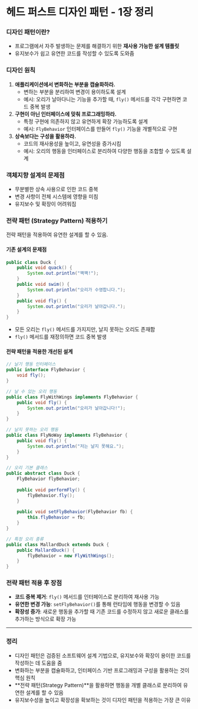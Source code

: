 # 헤드 퍼스트 디자인 패턴 - 1장 정리

### 디자인 패턴이란?
- 프로그램에서 자주 발생하는 문제를 해결하기 위한 **재사용 가능한 설계 템플릿**
- 유지보수가 쉽고 유연한 코드를 작성할 수 있도록 도와줌

### 디자인 원칙
1. **애플리케이션에서 변화하는 부분을 캡슐화하라.**
    - 변하는 부분을 분리하여 변경이 용이하도록 설계
    - 예시: 오리가 날아다니는 기능을 추가할 때, `fly()` 메서드를 각각 구현하면 코드 중복 발생
2. **구현이 아닌 인터페이스에 맞춰 프로그래밍하라.**
    - 특정 구현에 의존하지 않고 유연하게 확장 가능하도록 설계
    - 예시: `FlyBehavior` 인터페이스를 만들어 `fly()` 기능을 개별적으로 구현
3. **상속보다는 구성을 활용하라.**
    - 코드의 재사용성을 높이고, 유연성을 증가시킴
    - 예시: 오리의 행동을 인터페이스로 분리하여 다양한 행동을 조합할 수 있도록 설계

### 객체지향 설계의 문제점
- 무분별한 상속 사용으로 인한 코드 중복
- 변경 사항이 전체 시스템에 영향을 미침
- 유지보수 및 확장이 어려워짐

### 전략 패턴 (Strategy Pattern) 적용하기
전략 패턴을 적용하여 유연한 설계를 할 수 있음.

#### 기존 설계의 문제점
```java
public class Duck {
    public void quack() {
        System.out.println("꽥꽥!");
    }
    public void swim() {
        System.out.println("오리가 수영합니다.");
    }
    public void fly() {
        System.out.println("오리가 날아갑니다.");
    }
}
```
- 모든 오리는 `fly()` 메서드를 가지지만, 날지 못하는 오리도 존재함
- `fly()` 메서드를 재정의하면 코드 중복 발생

#### 전략 패턴을 적용한 개선된 설계
```java
// 날기 행동 인터페이스
public interface FlyBehavior {
    void fly();
}

// 날 수 있는 오리 행동
public class FlyWithWings implements FlyBehavior {
    public void fly() {
        System.out.println("오리가 날아갑니다!");
    }
}

// 날지 못하는 오리 행동
public class FlyNoWay implements FlyBehavior {
    public void fly() {
        System.out.println("저는 날지 못해요.");
    }
}

// 오리 기본 클래스
public abstract class Duck {
    FlyBehavior flyBehavior;
    
    public void performFly() {
        flyBehavior.fly();
    }
    
    public void setFlyBehavior(FlyBehavior fb) {
        this.flyBehavior = fb;
    }
}

// 특정 오리 종류
public class MallardDuck extends Duck {
    public MallardDuck() {
        flyBehavior = new FlyWithWings();
    }
}
```

### 전략 패턴 적용 후 장점
- **코드 중복 제거**: `fly()` 메서드를 인터페이스로 분리하여 재사용 가능
- **유연한 변경 가능**: `setFlyBehavior()`를 통해 런타임에 행동을 변경할 수 있음
- **확장성 증가**: 새로운 행동을 추가할 때 기존 코드를 수정하지 않고 새로운 클래스를 추가하는 방식으로 확장 가능

---

### 정리
- 디자인 패턴은 검증된 소프트웨어 설계 기법으로, 유지보수와 확장이 용이한 코드를 작성하는 데 도움을 줌
- 변화하는 부분을 캡슐화하고, 인터페이스 기반 프로그래밍과 구성을 활용하는 것이 핵심 원칙
- **전략 패턴(Strategy Pattern)**을 활용하면 행동을 개별 클래스로 분리하여 유연한 설계를 할 수 있음
- 유지보수성을 높이고 확장성을 확보하는 것이 디자인 패턴을 적용하는 가장 큰 이유


<br>